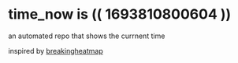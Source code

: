 # time_now is (( 1693810800604 ))

an automated repo that shows the currnent time

inspired by [breakingheatmap](https://github.com/breakingheatmap/breakingheatmap)